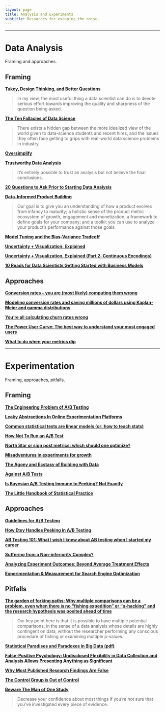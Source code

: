 ```yaml
---
layout: page
title: Analysis and Experiments
subtitle: Resources for escaping the noise.
---
```


---

# Data Analysis
Framing and approaches.

## Framing

[**Tukey, Design Thinking, and Better Questions**](https://simplystatistics.org/2019/04/17/tukey-design-thinking-and-better-questions/)

> In my view, the most useful thing a data scientist can do is to devote serious effort towards improving the quality and sharpness of the question being asked.

[**The Ten Fallacies of Data Science**](https://towardsdatascience.com/the-ten-fallacies-of-data-science-9b2af78a1862)

> There exists a hidden gap between the more idealized view of the world given to data-science students and recent hires, and the issues they often face getting to grips with real-world data science problems in industry.

[**Oversimplify**](http://brohrer.github.io/oversimplify.html)

[**Trustworthy Data Analysis**](https://simplystatistics.org/2018/06/04/trustworthy-data-analysis/)

> It’s entirely possible to trust an analysis but not believe the final conclusions.

[**20 Questions to Ask Prior to Starting Data Analysis**](https://towardsdatascience.com/20-questions-to-ask-prior-to-starting-data-analysis-6ec11d6a504b)

[**Data-Informed Product Building**](https://medium.com/sequoia-capital/data-informed-product-building-1e509a5c4112)

> Our goal is to give you an understanding of how a product evolves from infancy to maturity; a holistic sense of the product metric ecosystem of growth, engagement and monetization; a framework to define goals for your company; and a toolkit you can use to analyze your product’s performance against those goals.

[**Model Tuning and the Bias-Variance Tradeoff**](http://www.r2d3.us/visual-intro-to-machine-learning-part-2/)

[**Uncertainty + Visualization, Explained**](https://medium.com/multiple-views-visualization-research-explained/uncertainty-visualization-explained-67e7a73f031b)

[**Uncertainty + Visualization, Explained (Part 2: Continuous Encodings)**](https://medium.com/multiple-views-visualization-research-explained/uncertainty-visualization-explained-part-2-continuous-encodings-967a7f7c38d0)

[**10 Reads for Data Scientists Getting Started with Business Models**](https://towardsdatascience.com/10-reads-for-data-scientists-getting-started-with-business-models-78e6a224fd66)

## Approaches

[**Conversion rates – you are (most likely) computing them wrong**](https://erikbern.com/2017/05/23/conversion-rates-you-are-most-likely-computing-them-wrong.html)

[**Modeling conversion rates and saving millions of dollars using Kaplan-Meier and gamma distributions**](https://better.engineering/2019/07/29/modeling-conversion-rates-and-saving-millions-of-dollars-using-kaplan-meier-and-gamma-distributions/)

[**You’re all calculating churn rates wrong**](https://medium.com/swlh/youre-all-calculating-churn-rates-wrong-cbab072cd992)

[**The Power User Curve: The best way to understand your most engaged users**](https://andrewchen.co/power-user-curve/)

[**What to do when your metrics dip**](https://productlessons.substack.com/p/what-to-do-when-your-metrics-dip?s=r)

---

# Experimentation

Framing, approaches, pitfalls.

## Framing

[**The Engineering Problem of A/B Testing**](https://levelup.gitconnected.com/the-engineering-problem-of-a-b-testing-ac1adfd492a8)

[**Leaky Abstractions In Online Experimentation Platforms**](https://booking.ai/leaky-abstractions-in-online-experimentation-platforms-ae4cf05013f9)

[**Common statistical tests are linear models (or: how to teach stats)**](https://lindeloev.github.io/tests-as-linear/)

[**How Not To Run an A/B Test**](http://www.evanmiller.org/how-not-to-run-an-ab-test.html)

[**North Star or sign post metrics: which should one optimize?**](https://medium.com/@leapingllamas/north-star-or-sign-post-metrics-which-should-one-optimize-24bcc9c05bfb)

[**Misadventures in experiments for growth**](http://www.unofficialgoogledatascience.com/2019/04/misadventures-in-experiments-for-growth.html)

[**The Agony and Ecstasy of Building with Data**](https://medium.com/the-year-of-the-looking-glass/the-agony-and-ecstasy-of-building-with-data-56215764d67c)

[**Against A/B Tests**](https://locallyoptimistic.com/post/against-a-b-tests/)

[**Is Bayesian A/B Testing Immune to Peeking? Not Exactly**](http://varianceexplained.org/r/bayesian-ab-testing/)

[**The Little Handbook of Statistical Practice**](http://www.jerrydallal.com/LHSP/LHSP.htm)

## Approaches

[**Guidelines for A/B Testing**](https://hookedondata.org/guidelines-for-ab-testing/)

[**How Etsy Handles Peeking in A/B Testing**](https://codeascraft.com/2018/10/03/how-etsy-handles-peeking-in-a-b-testing/)

[**AB Testing 101: What I wish I knew about AB testing when I started my career**](https://medium.com/jonathans-musings/ab-testing-101-5576de6466b)

[**Suffering from a Non-inferiority Complex?**](https://multithreaded.stitchfix.com/blog/2019/05/06/noninferiority/)

[**Analyzing Experiment Outcomes: Beyond Average Treatment Effects**](https://eng.uber.com/analyzing-experiment-outcomes/)

[**Experimentation & Measurement for Search Engine Optimization**](https://medium.com/airbnb-engineering/experimentation-measurement-for-search-engine-optimization-b64136629760)

## Pitfalls

[**The garden of forking paths: Why multiple comparisons can be a problem, even when there is no “fishing expedition” or “p-hacking” and the research hypothesis was posited ahead of time**](http://www.stat.columbia.edu/~gelman/research/unpublished/p_hacking.pdf)

> Our key point here is that it is possible to have multiple potential comparisons, in the sense of a data analysis whose details are highly contingent on data, without the researcher performing any conscious procedure of fishing or examining multiple p-values.

[**Statistical Paradises and Paradoxes in Big Data (pdf)**](https://statistics.fas.harvard.edu/files/statistics-2/files/statistical_paradises_and_paradoxes.pdf)

[**False-Positive Psychology: Undisclosed Flexibility in Data Collection and Analysis Allows Presenting Anything as Significant**](https://journals.sagepub.com/doi/full/10.1177/0956797611417632?url_ver=Z39.88-2003&rfr_id=ori%3Arid%3Acrossref.org&rfr_dat=cr_pub%3Dpubmed)

[**Why Most Published Research Findings Are False**](https://journals.plos.org/plosmedicine/article?id=10.1371/journal.pmed.0020124)

[**The Control Group is Out of Control**](https://slatestarcodex.com/2014/04/28/the-control-group-is-out-of-control/)

[**Beware The Man of One Study**](https://slatestarcodex.com/2014/12/12/beware-the-man-of-one-study/)

> Decrease your confidence about most things if you’re not sure that you’ve investigated every piece of evidence.
